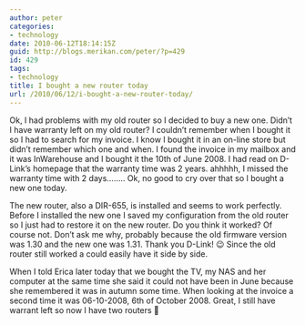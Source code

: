 ```yaml
---
author: peter
categories:
- technology
date: 2010-06-12T18:14:15Z
guid: http://blogs.merikan.com/peter/?p=429
id: 429
tags:
- technology
title: I bought a new router today
url: /2010/06/12/i-bought-a-new-router-today/
---
```


Ok, I had problems with my old router so I decided to buy a new one. Didn&#8217;t I have warranty left on my old router? I couldn&#8217;t remember when I bought it so I had to search for my invoice. I know I bought it in an on-line store but didn&#8217;t remember which one and when. I found the invoice in my mailbox and it was InWarehouse and I bought it the 10th of June 2008. I had read on D-Link&#8217;s homepage that the warranty time was 2 years. ahhhhh, I missed the warranty time with 2 days&#8230;&#8230;.. Ok, no good to cry over that so I bought a new one today.

The new router, also a DIR-655, is installed and seems to work perfectly. Before I installed the new one I saved my configuration from the old router so I just had to restore it on the new router. Do you think it worked? Of course not. Don&#8217;t ask me why, probably because the old firmware version was 1.30 and the new one was 1.31. Thank you D-Link! 😉 Since the old router still worked a could easily have it side by side.

When I told Erica later today that we bought the TV, my NAS and her computer at the same time she said it could not have been in June because she remembered it was in autumn some time. When looking at the invoice a second time it was 06-10-2008, 6th of October 2008. Great, I still have warrant left so now I have two routers 🙂
